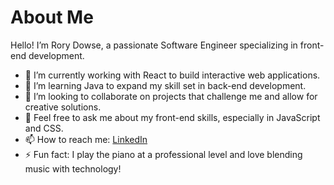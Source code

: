 # About Me

Hello! I’m Rory Dowse, a passionate Software Engineer specializing in front-end development.

- 🔭 I’m currently working with React to build interactive web applications.
- 🌱 I’m learning Java to expand my skill set in back-end development.
- 👯 I’m looking to collaborate on projects that challenge me and allow for creative solutions.
- 💬 Feel free to ask me about my front-end skills, especially in JavaScript and CSS.
- 📫 How to reach me: [LinkedIn](https://www.linkedin.com/in/rorydowse/)
- ⚡ Fun fact: I play the piano at a professional level and love blending music with technology!
